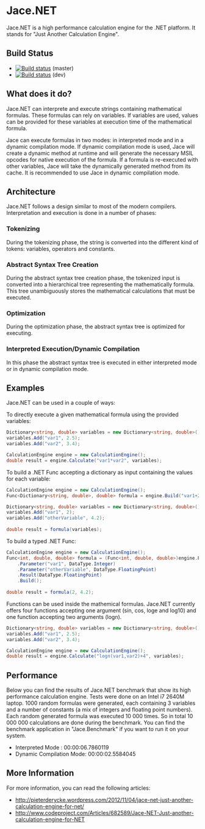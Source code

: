 # Jace.NET
Jace.NET is a high performance calculation engine for the .NET platform. It stands for "Just Another Calculation Engine".

## Build Status
* [![Build status](https://ci.appveyor.com/api/projects/status/0qas60k4tlhi2b1d/branch/master?svg=true)](https://ci.appveyor.com/project/pieterderycke/jace/branch/master) (master)
* [![Build status](https://ci.appveyor.com/api/projects/status/0qas60k4tlhi2b1d/branch/dev?svg=true)](https://ci.appveyor.com/project/pieterderycke/jace/branch/dev) (dev)

## What does it do?
Jace.NET can interprete and execute strings containing mathematical formulas. These formulas can rely on variables. If variables are used, values can be provided for these variables at execution time of the mathematical formula.

Jace can execute formulas in two modes: in interpreted mode and in a dynamic compilation mode. If dynamic compilation mode is used, Jace will create a dynamic method at runtime and will generate the necessary MSIL opcodes for native execution of the formula. If a formula is re-executed with other variables, Jace will take the dynamically generated method from its cache. It is recommended to use Jace in dynamic compilation mode.

## Architecture
Jace.NET follows a design similar to most of the modern compilers. Interpretation and execution is done in a number of phases:

### Tokenizing
During the tokenizing phase, the string is converted into the different kind of tokens: variables, operators and constants.
### Abstract Syntax Tree Creation
During the abstract syntax tree creation phase, the tokenized input is converted into a hierarchical tree representing the mathematically formula. This tree unambiguously stores the mathematical calculations that must be executed.
### Optimization
During the optimization phase, the abstract syntax tree is optimized for executing.
### Interpreted Execution/Dynamic Compilation
In this phase the abstract syntax tree is executed in either interpreted mode or in dynamic compilation mode.

## Examples
Jace.NET can be used in a couple of ways:

To directly execute a given mathematical formula using the provided variables:
```csharp
Dictionary<string, double> variables = new Dictionary<string, double>();
variables.Add("var1", 2.5);
variables.Add("var2", 3.4);

CalculationEngine engine = new CalculationEngine();
double result = engine.Calculate("var1*var2", variables);
```

To build a .NET Func accepting a dictionary as input containing the values for each variable:
```csharp
CalculationEngine engine = new CalculationEngine();
Func<Dictionary<string, double>, double> formula = engine.Build("var1+2/(3*otherVariable)");

Dictionary<string, double> variables = new Dictionary<string, double>();
variables.Add("var1", 2);
variables.Add("otherVariable", 4.2);
	
double result = formula(variables);
```

To build a typed .NET Func:
```csharp
CalculationEngine engine = new CalculationEngine();
Func<int, double, double> formula = (Func<int, double, double>)engine.Formula("var1+2/(3*otherVariable)")
	.Parameter("var1", DataType.Integer)
    .Parameter("otherVariable", DataType.FloatingPoint)
    .Result(DataType.FloatingPoint)
    .Build();
	
double result = formula(2, 4.2);
```

Functions can be used inside the mathemical formulas. Jace.NET currently offers four functions accepting one argument (sin, cos, loge and log10) and one function accepting two arguments (logn).

```csharp
Dictionary<string, double> variables = new Dictionary<string, double>();
variables.Add("var1", 2.5);
variables.Add("var2", 3.4);

CalculationEngine engine = new CalculationEngine();
double result = engine.Calculate("logn(var1,var2)+4", variables);
```

## Performance
Below you can find the results of Jace.NET benchmark that show its high performance calculation engine. Tests were done on an Intel i7 2640M laptop.
1000 random formulas were generated, each containing 3 variables and a number of constants (a mix of integers and floating point numbers). Each random generated formula was executed 10 000 times. So in total 10 000 000 calculations are done during the benchmark. You can find the benchmark application in "Jace.Benchmark" if you want to run it on your system.

* Interpreted Mode : 00:00:06.7860119
* Dynamic Compilation Mode: 00:00:02.5584045

## More Information
For more information, you can read the following articles:
* http://pieterderycke.wordpress.com/2012/11/04/jace-net-just-another-calculation-engine-for-net/
* http://www.codeproject.com/Articles/682589/Jace-NET-Just-another-calculation-engine-for-NET